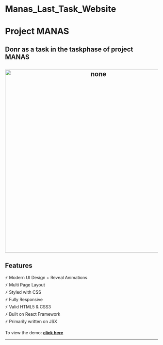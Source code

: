 # Manas_Last_Task_Website

# Project MANAS  
## Donr as a task in the taskphase of project MANAS

<h2 align="center">
  <img src="https://github.com/Nikillanr/Manas_Last_Task_Website/examples/videopc.gif" alt="none" width="600px" />
  <br>
</h2>

## Features

⚡️ Modern UI Design + Reveal Animations\
⚡️ Multi Page Layout\
⚡️ Styled with CSS\
⚡️ Fully Responsive\
⚡️ Valid HTML5 & CSS3\
⚡️ Built on React Framework\
⚡️ Primarily written on JSX

To view the demo: **[click here](https://the-simplefolio.netlify.app/)**

---


